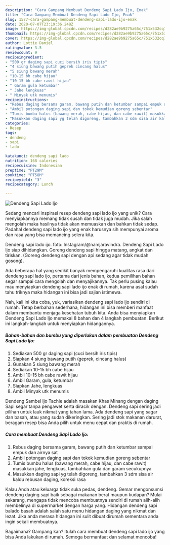 ```yaml
---
description: "Cara Gampang Membuat Dendeng Sapi Lado Ijo, Enak"
title: "Cara Gampang Membuat Dendeng Sapi Lado Ijo, Enak"
slug: 1577-cara-gampang-membuat-dendeng-sapi-lado-ijo-enak
date: 2020-07-07T23:19:36.248Z
image: https://img-global.cpcdn.com/recipes/d282ae9b9275a65c/751x532cq70/dendeng-sapi-lado-ijo-foto-resep-utama.jpg
thumbnail: https://img-global.cpcdn.com/recipes/d282ae9b9275a65c/751x532cq70/dendeng-sapi-lado-ijo-foto-resep-utama.jpg
cover: https://img-global.cpcdn.com/recipes/d282ae9b9275a65c/751x532cq70/dendeng-sapi-lado-ijo-foto-resep-utama.jpg
author: Lottie Daniel
ratingvalue: 3.5
reviewcount: 9
recipeingredient:
- "500 gr daging sapi cuci bersih iris tipis"
- "4 siung bawang putih geprek cincang halus"
- "5 siung bawang merah"
- "10-15 bh cabe hijau"
- "10-15 bh cabe rawit hijau"
- " Garam gula ketumbar"
- " Jahe lengkuas"
- " Minyak utk menumis"
recipeinstructions:
- "Rebus daging bersama garam, bawang putih dan ketumbar sampai empuk dan airnya sat"
- "Ambil potongan daging sapi dan tokok kemudian goreng sebentar"
- "Tumis bumbu halus (bawang merah, cabe hijau, dan cabe rawit) masukkan jahe, lengkuas, tambahkan gula dan garam secukupnya"
- "Masukkan daging sapi yg telah digoreng, tambahkan 3 sdm sisa air kaldu rebusan daging, koreksi rasa"
categories:
- Resep
tags:
- dendeng
- sapi
- lado

katakunci: dendeng sapi lado 
nutrition: 168 calories
recipecuisine: Indonesian
preptime: "PT29M"
cooktime: "PT58M"
recipeyield: "3"
recipecategory: Lunch

---
```



![Dendeng Sapi Lado Ijo](https://img-global.cpcdn.com/recipes/d282ae9b9275a65c/751x532cq70/dendeng-sapi-lado-ijo-foto-resep-utama.jpg)

Sedang mencari inspirasi resep dendeng sapi lado ijo yang unik? Cara menyiapkannya memang tidak susah dan tidak juga mudah. Jika salah mengolah maka hasilnya tidak akan memuaskan dan bahkan tidak sedap. Padahal dendeng sapi lado ijo yang enak harusnya sih mempunyai aroma dan rasa yang bisa memancing selera kita.

Dendeng sapi lado ijo. foto: Instagram/@namjaravindra. Dendeng Sapi Lado Ijo siap dihidangkan. Goreng dendeng sapi hingga matang, angkat dan tiriskan. (Goreng dendeng sapi dengan api sedang agar tidak mudah gosong).

Ada beberapa hal yang sedikit banyak mempengaruhi kualitas rasa dari dendeng sapi lado ijo, pertama dari jenis bahan, kedua pemilihan bahan segar sampai cara mengolah dan menyajikannya. Tak perlu pusing kalau mau menyiapkan dendeng sapi lado ijo enak di rumah, karena asal sudah tahu triknya maka hidangan ini bisa jadi sajian istimewa.


Nah, kali ini kita coba, yuk, variasikan dendeng sapi lado ijo sendiri di rumah. Tetap berbahan sederhana, hidangan ini bisa memberi manfaat dalam membantu menjaga kesehatan tubuh kita. Anda bisa menyiapkan Dendeng Sapi Lado Ijo memakai 8 bahan dan 4 langkah pembuatan. Berikut ini langkah-langkah untuk menyiapkan hidangannya.

<!--inarticleads1-->

##### Bahan-bahan dan bumbu yang diperlukan dalam pembuatan Dendeng Sapi Lado Ijo:

1. Sediakan 500 gr daging sapi (cuci bersih iris tipis)
1. Siapkan 4 siung bawang putih (geprek, cincang halus)
1. Gunakan 5 siung bawang merah
1. Sediakan 10-15 bh cabe hijau
1. Ambil 10-15 bh cabe rawit hijau
1. Ambil  Garam, gula, ketumbar
1. Siapkan  Jahe, lengkuas
1. Ambil  Minyak utk menumis


Dendeng Sambel Ijo Tachie adalah masakan Khas Minang dengan daging Sapi segar tanpa pengawet serta diracik dengan. Dendeng sapi sering jadi pilihan untuk lauk nikmat yang tahan lama. Ada dendeng sapi yang sagar dan basah, atau yang sudah dikeringkan. Sering jadi stok makanan darurat, beragam resep bisa Anda pilih untuk menu cepat dan praktis di rumah. 

<!--inarticleads2-->

##### Cara membuat Dendeng Sapi Lado Ijo:

1. Rebus daging bersama garam, bawang putih dan ketumbar sampai empuk dan airnya sat
1. Ambil potongan daging sapi dan tokok kemudian goreng sebentar
1. Tumis bumbu halus (bawang merah, cabe hijau, dan cabe rawit) masukkan jahe, lengkuas, tambahkan gula dan garam secukupnya
1. Masukkan daging sapi yg telah digoreng, tambahkan 3 sdm sisa air kaldu rebusan daging, koreksi rasa


Kalau Anda atau keluarga tidak suka pedas, dendeng. Gemar mengonsumsi dendeng daging sapi baik sebagai makanan berat maupun kudapan? Mulai sekarang, mengapa tidak mencoba membuatnya sendiri di rumah alih-alih membelinya di supermarket dengan harga yang. Hidangan dendeng sapi balado basah adalah salah satu menu hidangan daging yang nikmat dan lezat. Jika anda merasa hidangan ini sulit dibuat dirumah sementara anda ingin sekali membuatnya. 

Bagaimana? Gampang kan? Itulah cara membuat dendeng sapi lado ijo yang bisa Anda lakukan di rumah. Semoga bermanfaat dan selamat mencoba!
